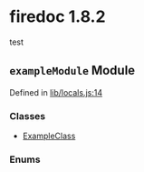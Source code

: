 
# firedoc 1.8.2

test


## `exampleModule` Module



Defined in [lib/locals.js:14](../files/lib_locals.js.md#l14)






### Classes
  - [ExampleClass](../classes/ExampleClass.md)

### Enums



